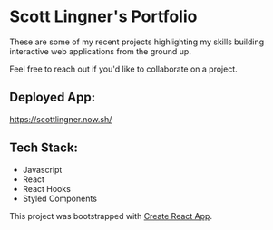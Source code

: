 # Scott Lingner's Portfolio

These are some of my recent projects highlighting my skills building interactive web applications from the ground up.

Feel free to reach out if you'd like to collaborate on a project.

## Deployed App:

https://scottlingner.now.sh/

## Tech Stack:

- Javascript
- React
- React Hooks
- Styled Components

This project was bootstrapped with [Create React App](https://github.com/facebook/create-react-app).
